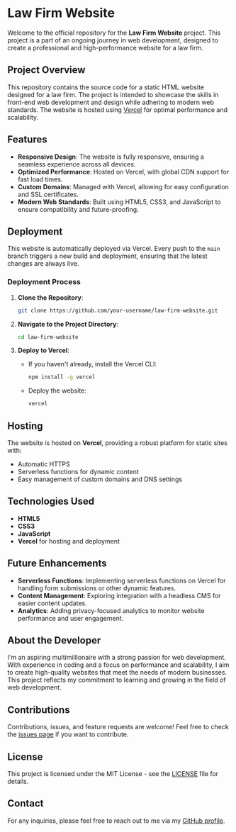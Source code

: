 # Law Firm Website

Welcome to the official repository for the **Law Firm Website** project. This project is a part of an ongoing journey in web development, designed to create a professional and high-performance website for a law firm.

## Project Overview

This repository contains the source code for a static HTML website designed for a law firm. The project is intended to showcase the skills in front-end web development and design while adhering to modern web standards. The website is hosted using [Vercel](https://vercel.com) for optimal performance and scalability.

## Features

- **Responsive Design**: The website is fully responsive, ensuring a seamless experience across all devices.
- **Optimized Performance**: Hosted on Vercel, with global CDN support for fast load times.
- **Custom Domains**: Managed with Vercel, allowing for easy configuration and SSL certificates.
- **Modern Web Standards**: Built using HTML5, CSS3, and JavaScript to ensure compatibility and future-proofing.

## Deployment

This website is automatically deployed via Vercel. Every push to the `main` branch triggers a new build and deployment, ensuring that the latest changes are always live.

### Deployment Process

1. **Clone the Repository**: 
   ```bash
   git clone https://github.com/your-username/law-firm-website.git
   ```

2. **Navigate to the Project Directory**:
   ```bash
   cd law-firm-website
   ```

3. **Deploy to Vercel**:
   - If you haven't already, install the Vercel CLI:
     ```bash
     npm install -g vercel
     ```
   - Deploy the website:
     ```bash
     vercel
     ```

## Hosting

The website is hosted on **Vercel**, providing a robust platform for static sites with:
- Automatic HTTPS
- Serverless functions for dynamic content
- Easy management of custom domains and DNS settings

## Technologies Used

- **HTML5**
- **CSS3**
- **JavaScript**
- **Vercel** for hosting and deployment

## Future Enhancements

- **Serverless Functions**: Implementing serverless functions on Vercel for handling form submissions or other dynamic features.
- **Content Management**: Exploring integration with a headless CMS for easier content updates.
- **Analytics**: Adding privacy-focused analytics to monitor website performance and user engagement.

## About the Developer

I'm an aspiring multimillionaire with a strong passion for web development. With experience in coding and a focus on performance and scalability, I aim to create high-quality websites that meet the needs of modern businesses. This project reflects my commitment to learning and growing in the field of web development.

## Contributions

Contributions, issues, and feature requests are welcome! Feel free to check the [issues page](https://github.com/your-username/law-firm-website/issues) if you want to contribute.

## License

This project is licensed under the MIT License - see the [LICENSE](LICENSE) file for details.

## Contact

For any inquiries, please feel free to reach out to me via my [GitHub profile](https://github.com/Mc-Jordans).
